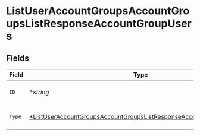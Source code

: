 # ListUserAccountGroupsAccountGroupsListResponseAccountGroupUsers


## Fields

| Field                                                                                                                                                                  | Type                                                                                                                                                                   | Required                                                                                                                                                               | Description                                                                                                                                                            |
| ---------------------------------------------------------------------------------------------------------------------------------------------------------------------- | ---------------------------------------------------------------------------------------------------------------------------------------------------------------------- | ---------------------------------------------------------------------------------------------------------------------------------------------------------------------- | ---------------------------------------------------------------------------------------------------------------------------------------------------------------------- |
| `ID`                                                                                                                                                                   | **string*                                                                                                                                                              | :heavy_minus_sign:                                                                                                                                                     | User unique identifier.                                                                                                                                                |
| `Type`                                                                                                                                                                 | [*ListUserAccountGroupsAccountGroupsListResponseAccountGroupUsersType](../../models/operations/listuseraccountgroupsaccountgroupslistresponseaccountgroupuserstype.md) | :heavy_minus_sign:                                                                                                                                                     | Relation type<br/>* OWNER -                                                                                                                                            |